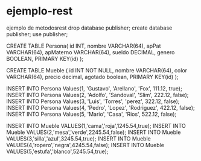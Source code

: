 # ejemplo-rest
ejemplo de metodosrest
drop database publisher;
create database publisher;
use publisher;


CREATE TABLE Persona(
    id INT,
    nombre VARCHAR(64),
    apPat VARCHAR(64),
    apMaterno VARCHAR(64),
    sueldo DECIMAL,
    genero BOOLEAN,
    PRIMARY KEY(id)
);

CREATE TABLE Mueble (
    id INT NOT NULL,
    nombre VARCHAR(64),
    color VARCHAR(64),
    precio decimal,
    agotado boolean,
    PRIMARY KEY(id)
);

INSERT INTO Persona Values(1, 'Gustavo', 'Arellano', 'Fox', 111.12, true);
INSERT INTO Persona Values(2, 'Adolfo', 'Sandoval', 'Slim', 222.12, false);
INSERT INTO Persona Values(3, 'Luis', 'Torres', 'perez', 322.12, false);
INSERT INTO Persona Values(4, 'Pedro', 'Lopez', 'Rodriguez', 422.12, false);
INSERT INTO Persona Values(5, 'Mario', 'Casa', 'Rios', 522.12, false);

INSERT INTO Mueble VALUES(1,'cama','roja',1245.54,true);
INSERT INTO Mueble VALUES(2,'mesa','verde',2245.54,false);
INSERT INTO Mueble VALUES(3,'silla','azul',3245.54,true);
INSERT INTO Mueble VALUES(4,'ropero','negra',4245.54,false);
INSERT INTO Mueble VALUES(5,'estufa','blanco',5245.54,true);
